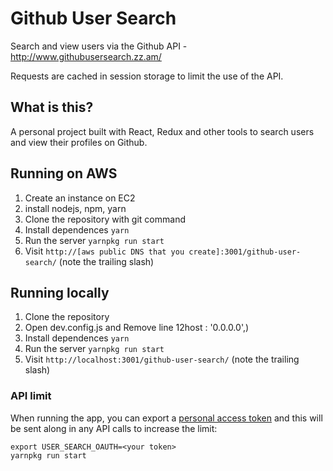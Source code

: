 # Github User Search
Search and view users via the Github API - http://www.githubusersearch.zz.am/

Requests are cached in session storage to limit the use of the API.

## What is this?

A personal project built with React, Redux and other tools to search users and
view their profiles on Github. 


## Running on AWS

1. Create an instance on EC2
1. install nodejs, npm, yarn
1. Clone the repository with git command
1. Install dependences `yarn`
1. Run the server `yarnpkg run start`
1. Visit `http://[aws public DNS that you create]:3001/github-user-search/` (note the trailing slash)


## Running locally

1. Clone the repository
1. Open dev.config.js and Remove line 12host : '0.0.0.0',)
1. Install dependences `yarn`
1. Run the server `yarnpkg run start`
1. Visit `http://localhost:3001/github-user-search/` (note the trailing slash)



### API limit

When running the app, you can export a [personal
access token](https://github.com/blog/1509-personal-api-tokens) and this will be
sent along in any API calls to increase the limit:

```
export USER_SEARCH_OAUTH=<your token>
yarnpkg run start
```

